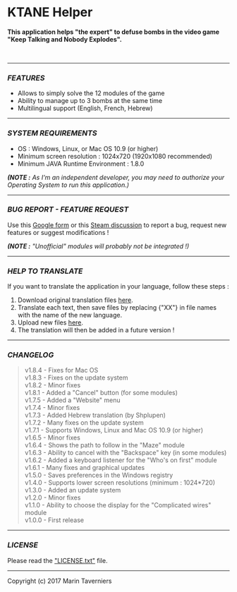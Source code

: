 # **KTANE Helper**

**This application helps "the expert" to defuse bombs in the video game "Keep Talking and Nobody Explodes".**

 

** **
### *FEATURES*
- Allows to simply solve the 12 modules of the game
- Ability to manage up to 3 bombs at the same time
- Multilingual support (English, French, Hebrew)


** **
### *SYSTEM REQUIREMENTS*
- OS : Windows, Linux, or Mac OS 10.9 (or higher)
- Minimum screen resolution : 1024x720 (1920x1080 recommended)
- Minimum JAVA Runtime Environment : 1.8.0  

_***(NOTE :** As I'm an independent developer, you may need to authorize your Operating System to run this application.)*_


** **
### *BUG REPORT - FEATURE REQUEST*
Use this [Google form](https://docs.google.com/forms/d/e/1FAIpQLSdfhX1ud7mLLvmb4UwSu9-sAMgo8KlXtgRYIdYkGlGg1uhyXQ/viewform "Google form") or this [Steam discussion](http://steamcommunity.com/app/341800/discussions/0/357284131795715187/ "Steam discussion") to report a bug, request new features or suggest modifications !  
  
_***(NOTE :** "Unofficial" modules will probably not be integrated !)*_


** **
### *HELP TO TRANSLATE*
If you want to translate the application in your language, follow these steps :
1) Download original translation files [here](../../tree/master/Translation "Download original translation files").
2) Translate each text, then save files by replacing {"XX"} in file names with the name of the new language.
3) Upload new files [here](https://drive.google.com/open?id=0B_uMcLBE5-StamVNVnoyM0hoUWc "Upload new translation files").
4) The translation will then be added in a future version !


** **
### *CHANGELOG*
> v1.8.4 - Fixes for Mac OS  
> v1.8.3 - Fixes on the update system  
> v1.8.2 - Minor fixes  
> v1.8.1 - Added a "Cancel" button (for some modules)  
> v1.7.5 - Added a "Website" menu  
> v1.7.4 - Minor fixes  
> v1.7.3 - Added Hebrew translation (by Shplupen)  
> v1.7.2 - Many fixes on the update system  
> v1.7.1 - Supports Windows, Linux and Mac OS 10.9 (or higher)  
> v1.6.5 - Minor fixes  
> v1.6.4 - Shows the path to follow in the "Maze" module  
> v1.6.3 - Ability to cancel with the "Backspace" key (in some modules)  
> v1.6.2 - Added a keyboard listener for the "Who's on first" module  
> v1.6.1 - Many fixes and graphical updates  
> v1.5.0 - Saves preferences in the Windows registry  
> v1.4.0 - Supports lower screen resolutions (minimum : 1024*720)  
> v1.3.0 - Added an update system  
> v1.2.0 - Minor fixes  
> v1.1.0 - Ability to choose the display for the "Complicated wires" module  
> v1.0.0 - First release  


** **
### *LICENSE*
Please read the ["LICENSE.txt"](../../blob/master/LICENSE.txt "LICENSE.txt file") file.


** **
Copyright (c) 2017 Marin Taverniers
